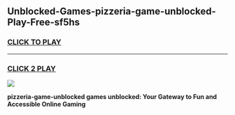 
## Unblocked-Games-pizzeria-game-unblocked-Play-Free-sf5hs
<h3>
<a href="https://premium76.site?title=pizzeria-game-unblocked&ref=10A">CLICK TO PLAY</a></h3>
<hr>

<h3>
<a href="https://premium76.site?title=pizzeria-game-unblocked&ref=10A">CLICK 2 PLAY</a>
  
</h3>

<a href="https://premium76.site?title=pizzeria-game-unblocked&ref=10A"><img src="https://clearcache.store/games.png"></a>


**pizzeria-game-unblocked games unblocked: Your Gateway to Fun and Accessible Online Gaming**
